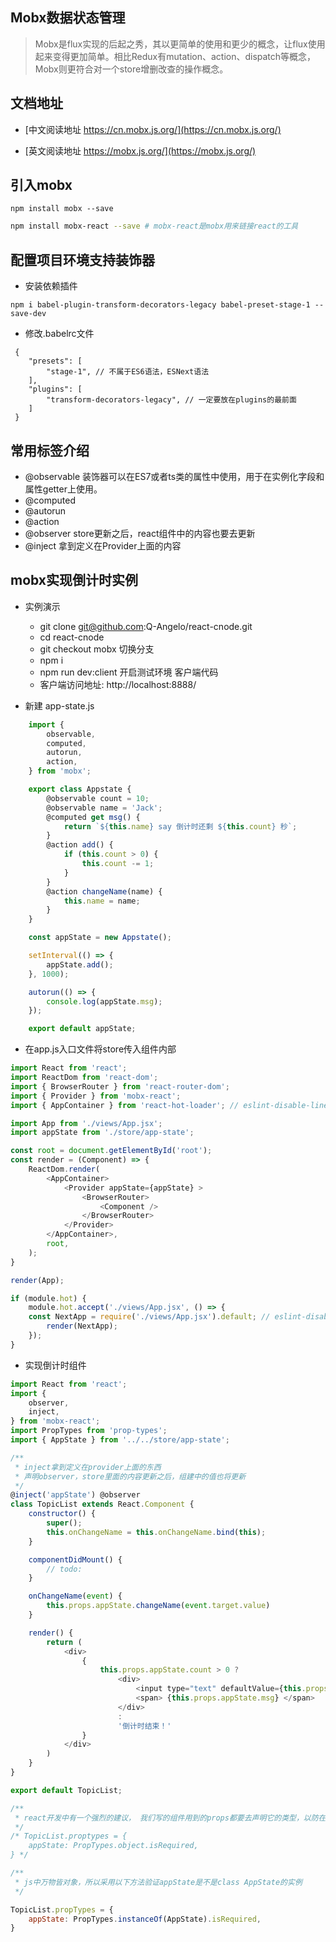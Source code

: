 
## Mobx数据状态管理

> Mobx是flux实现的后起之秀，其以更简单的使用和更少的概念，让flux使用起来变得更加简单。相比Redux有mutation、action、dispatch等概念，Mobx则更符合对一个store增删改查的操作概念。

## 文档地址

* [中文阅读地址 https://cn.mobx.js.org/](https://cn.mobx.js.org/)

* [英文阅读地址 https://mobx.js.org/](https://mobx.js.org/)

## 引入mobx

```
npm install mobx --save
```

```bash
npm install mobx-react --save # mobx-react是mobx用来链接react的工具
```

## 配置项目环境支持装饰器

* 安装依赖插件

```
npm i babel-plugin-transform-decorators-legacy babel-preset-stage-1 --save-dev
```

* 修改.babelrc文件

```.babelrc
 {
    "presets": [
        "stage-1", // 不属于ES6语法，ESNext语法
    ],
    "plugins": [
        "transform-decorators-legacy", // 一定要放在plugins的最前面
    ]
 }

```

## 常用标签介绍

* @observable 装饰器可以在ES7或者ts类的属性中使用，用于在实例化字段和属性getter上使用。
* @computed
* @autorun
* @action
* @observer  store更新之后，react组件中的内容也要去更新
* @inject 拿到定义在Provider上面的内容

## mobx实现倒计时实例

* 实例演示
    * git clone git@github.com:Q-Angelo/react-cnode.git
    * cd react-cnode
    * git checkout mobx 切换分支
    * npm i
    * npm run dev:client 开启测试环境 客户端代码
    * 客户端访问地址: http://localhost:8888/

* 新建 app-state.js

```js
    import {
        observable,
        computed,
        autorun,
        action,
    } from 'mobx';

    export class Appstate {
        @observable count = 10;
        @observable name = 'Jack';
        @computed get msg() {
            return `${this.name} say 倒计时还剩 ${this.count} 秒`;
        }
        @action add() {
            if (this.count > 0) {
                this.count -= 1;
            }
        }
        @action changeName(name) {
            this.name = name;
        }
    }

    const appState = new Appstate();

    setInterval(() => {
        appState.add();
    }, 1000);

    autorun(() => {
        console.log(appState.msg);
    });

    export default appState;
```

* 在app.js入口文件将store传入组件内部

```js
import React from 'react';
import ReactDom from 'react-dom';
import { BrowserRouter } from 'react-router-dom';
import { Provider } from 'mobx-react';
import { AppContainer } from 'react-hot-loader'; // eslint-disable-line

import App from './views/App.jsx';
import appState from './store/app-state';

const root = document.getElementById('root');
const render = (Component) => {
    ReactDom.render(
        <AppContainer>
            <Provider appState={appState} >
                <BrowserRouter>
                    <Component />
                </BrowserRouter>
            </Provider>
        </AppContainer>,
        root,
    );
}

render(App);

if (module.hot) {
    module.hot.accept('./views/App.jsx', () => {
    const NextApp = require('./views/App.jsx').default; // eslint-disable-line
        render(NextApp);
    });
}
```

* 实现倒计时组件

```js
import React from 'react';
import {
    observer,
    inject,
} from 'mobx-react';
import PropTypes from 'prop-types';
import { AppState } from '../../store/app-state';

/**
 * inject拿到定义在provider上面的东西
 * 声明observer，store里面的内容更新之后，组建中的值也将更新
 */
@inject('appState') @observer
class TopicList extends React.Component {
    constructor() {
        super();
        this.onChangeName = this.onChangeName.bind(this);
    }

    componentDidMount() {
        // todo:
    }

    onChangeName(event) {
        this.props.appState.changeName(event.target.value)
    }

    render() {
        return (
            <div>
                {
                    this.props.appState.count > 0 ?
                        <div>
                            <input type="text" defaultValue={this.props.appState.name} style={{ border: '1px solid #000' }} onChange={this.onChangeName} />
                            <span> {this.props.appState.msg} </span>
                        </div>
                        :
                        '倒计时结束！'
                }
            </div>
        )
    }
}

export default TopicList;

/**
 * react开发中有一个强烈的建议， 我们写的组件用到的props都要去声明它的类型，以防在写代码时候乱用props出现的一些问题。
 */
/* TopicList.proptypes = {
    appState: PropTypes.object.isRequired,
} */

/**
 * js中万物皆对象，所以采用以下方法验证appState是不是class AppState的实例
 */

TopicList.propTypes = {
    appState: PropTypes.instanceOf(AppState).isRequired,
}
```

